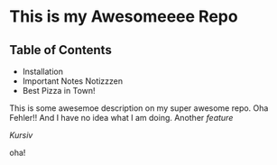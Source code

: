 This is my Awesomeeee Repo
===========================

## Table of Contents

- Installation
- Important Notes Notizzzen
- Best Pizza in Town!

This is some awesemoe description on my super awesome repo. Oha Fehler!!
And I have no idea what I  am doing.
Another _feature_

*Kursiv*

oha!
